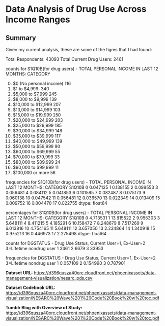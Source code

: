 <h1>Data Analysis of Drug Use Across Income Ranges</h1>

<h2>Summary</h2>
Given my current analysis, these are some of the figres that I had found:

Total Respondents: 43093
Total Current Drug Users: 2461

counts for S1Q10B(for drug users) - TOTAL PERSONAL INCOME IN LAST 12 MONTHS: CATEGORY

 0. $0 (No personal income) 	116
 1. $1 to $4,999: 				340
 2. $5,000 to $7,999			245
 3. $8,000 to $9,999			139
 4. $10,000 to $12,999  		207
 5. $13,000 to $14,999  		103
 6. $15,000 to $19,999  		250
 7. $20,000 to $24,999  		203
 8. $25,000 to $29,999			185
 9. $30,000 to $34,999			148
 10. $35,000 to $39,999			117
 11. $40,000 to $49,999			139
 12. $50,000 to $59,999			90
 13. $60,000 to $69,999 		55
 14. $70,000 to $79,999			33
 15. $80,000 to $89,999			24
 16. $90,000 to $99,999			11
 17. $100,000 or more			56


frequencies for S1Q10B(for drug users) - TOTAL PERSONAL INCOME IN LAST 12 MONTHS: CATEGORY
S1Q10B
0     0.047135
1     0.138155
2     0.099553
3     0.056481
4     0.084112
5     0.041853
6     0.101585
7     0.082487
8     0.075173
9     0.060138
10    0.047542
11    0.056481
12    0.036570
13    0.022349
14    0.013409
15    0.009752
16    0.004470
17    0.022755
dtype: float64


percentages for S1Q10B(for drug users) - TOTAL PERSONAL INCOME IN LAST 12 MONTHS: CATEGORY
S1Q10B
0      4.713531
1     13.815522
2      9.955303
3      5.648111
4      8.411215
5      4.185291
6     10.158472
7      8.248679
8      7.517269
9      6.013816
10     4.754165
11     5.648111
12     3.657050
13     2.234864
14     1.340918
15     0.975213
16     0.446973
17     2.275498
dtype: float64


counts for DGSTATUS - Drug Use Status, Current User=1, Ex-User=2
3=Lifetime nondrug user
1     2461
2     6679
3    33953


frequencies for DGSTATUS - Drug Use Status, Current User=1, Ex-User=2
3=Lifetime nondrug user
1    0.057109
2    0.154990
3    0.787901

<b>Dataset URL:</b> https://d396qusza40orc.cloudfront.net/phoenixassets/data-management-visualization/nesarc_pds.csv

<b>Dataset Codebook URL:</b> https://d396qusza40orc.cloudfront.net/phoenixassets/data-management-visualization/NESARC%20Wave%201%20Code%20Book%20w%20toc.pdf

<b>Tumblr Blog with Overview of Study:</b> https://d396qusza40orc.cloudfront.net/phoenixassets/data-management-visualization/NESARC%20Wave%201%20Code%20Book%20w%20toc.pdf
